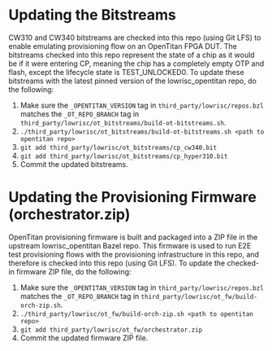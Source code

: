 # Updating the Bitstreams

CW310 and CW340 bitstreams are checked into this repo (using Git LFS) to enable emulating provisioning flow on an OpenTitan FPGA DUT.
The bitstreams checked into this repo represent the state of a chip as it would be if it were entering CP, meaning the chip has a completely empty OTP and flash, except the lifecycle state is TEST\_UNLOCKED0.
To update these bitstreams with the latest pinned version of the lowrisc\_opentitan repo, do the following:
1. Make sure the `_OPENTITAN_VERSION` tag in `third_party/lowrisc/repos.bzl` matches the `_OT_REPO_BRANCH` tag in `third_party/lowrisc/ot_bitstreams/build-ot-bitstreams.sh`.
1. `./third_party/lowrisc/ot_bitstreams/build-ot-bitstreams.sh <path to opentitan repo>`
1. `git add third_party/lowrisc/ot_bitstreams/cp_cw340.bit`
1. `git add third_party/lowrisc/ot_bitstreams/cp_hyper310.bit`
1. Commit the updated bitstreams.

# Updating the Provisioning Firmware (orchestrator.zip)

OpenTitan provisioning firmware is built and packaged into a ZIP file in the upstream lowrisc\_opentitan Bazel repo.
This firmware is used to run E2E test provisioning flows with the provisioning infrastructure in this repo, and therefore is checked into this repo (using Git LFS).
To update the checked-in firmware ZIP file, do the following:
1. Make sure the `_OPENTITAN_VERSION` tag in `third_party/lowrisc/repos.bzl` matches the `_OT_REPO_BRANCH` tag in `third_party/lowrisc/ot_fw/build-orch-zip.sh`.
1. `./third_party/lowrisc/ot_fw/build-orch-zip.sh <path to opentitan repo>`
1. `git add third_party/lowrisc/ot_fw/orchestrator.zip`
1. Commit the updated firmware ZIP file.
